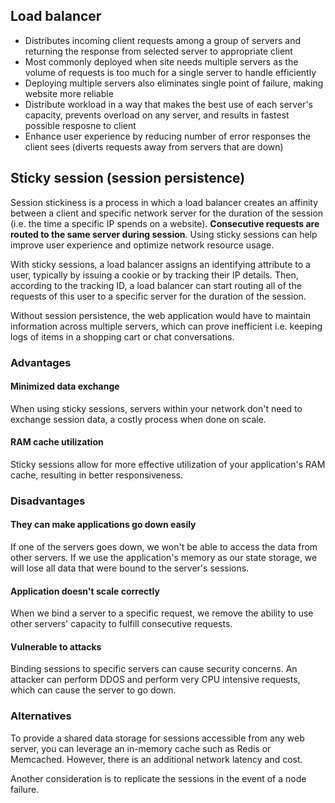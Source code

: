 ## Load balancer

- Distributes incoming client requests among a group of servers and returning the response from selected server to appropriate client
- Most commonly deployed when site needs multiple servers as the volume of requests is too much for a single server to handle efficiently
- Deploying multiple servers also eliminates single point of failure, making website more reliable
- Distribute workload in a way that makes the best use of each server's capacity, prevents overload on any server, and results in fastest possible resposne to client
- Enhance user experience by reducing number of error responses the client sees (diverts requests away from servers that are down)

## Sticky session (session persistence)

Session stickiness is a process in which a load balancer creates an affinity between a client and specific network server for the duration of the session (i.e. the time a specific IP spends on a website). **Consecutive requests are routed to the same server during session**. Using sticky sessions can help improve user experience and optimize network resource usage.

With sticky sessions, a load balancer assigns an identifying attribute to a user, typically by issuing a cookie or by tracking their IP details. Then, according to the tracking ID, a load balancer can start routing all of the requests of this user to a specific server for the duration of the session.

Without session persistence, the web application would have to maintain information across multiple servers, which can prove inefficient i.e. keeping logs of items in a shopping cart or chat conversations.

### Advantages

#### Minimized data exchange

When using sticky sessions, servers within your network don't need to exchange session data, a costly process when done on scale.

#### RAM cache utilization

Sticky sessions allow for more effective utilization of your application's RAM cache, resulting in better responsiveness.

### Disadvantages

#### They can make applications go down easily

If one of the servers goes down, we won't be able to access the data from other servers. If we use the application's memory as our state storage, we will lose all data that were bound to the server's sessions.

#### Application doesn't scale correctly

When we bind a server to a specific request, we remove the ability to use other servers' capacity to fulfill consecutive requests.

#### Vulnerable to attacks

Binding sessions to specific servers can cause security concerns. An attacker can perform DDOS and perform very CPU intensive requests, which can cause the server to go down.

### Alternatives

To provide a shared data storage for sessions accessible from any web server, you can leverage an in-memory cache such as Redis or Memcached. However, there is an additional network latency and cost.

Another consideration is to replicate the sessions in the event of a node failure.
